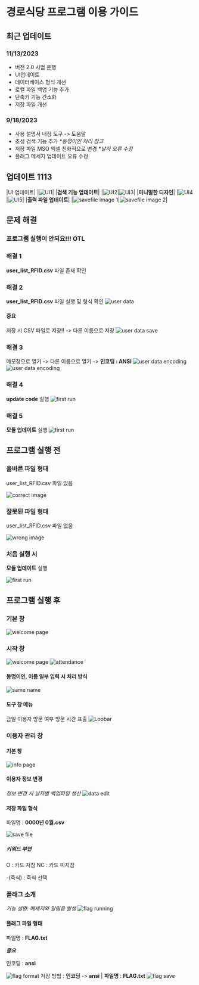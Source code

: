# 경로식당 프로그램 이용 가이드
## 최근 업데이트 
### 11/13/2023
- 버전 2.0 시범 운행
- UI업데이트
- 데이터베이스 형식 개선
- 로컬 파일 백업 기능 추가
- 단축키 기능 간소화
- 저장 파일 개선
### 9/18/2023
- 사용 설명서 내장
도구 -> 도움말
- 초성 검색 기능 추가
_*동명이인 처리 참고_
- 저장 파일 MSO 엑셀 친화적으로 변경
_*날자 오류 수정_
- 플래그 메세지 업데이트 오류 수정

## __업데이트 1113__
|UI 업데이트|
|![UI1](Assets/NEWLANDING.png)|
|__검색 기능 업데이트__|
|![UI2](Assets/NEWCOUNT.png)|![UI3](Assets/NEWCOUNT2.png)|
|__미니멀한 디자인__|
|![UI4](Assets/NEWCOUNT3.png)|![UI5](Assets/NEWCOUNT4.png)|
|__출력 파일 업데이트__|
|![savefile image 1](Assets/NEWSAVE.png)|![savefile image 2](Assets/NEWSAVE2.png)|
## __문제 해결__
### __프로그램 실행이 안되요!!! OTL__
### 해결 1
__user_list_RFID.csv__ 파일 존재 확인
### 해결 2
__user_list_RFID.csv__ 파일 실행 및 형식 확인
![user data](https://github.com/bug4tti16/wooman-restraunt-AIO/blob/main/Assets/user%20data%20file.png)
#### __중요__
저장 시 CSV 파일로 저장!! -> 다른 이름으로 저장
![user data save](https://github.com/bug4tti16/wooman-restraunt-AIO/blob/main/Assets/saving.png)
###  해결 3
메모장으로 열기 -> 다른 이름으로 열기 -> __인코딩 : ANSI__
![user data encoding](https://github.com/bug4tti16/wooman-restraunt-AIO/blob/main/Assets/no%20open1.png)
![user data encoding](https://github.com/bug4tti16/wooman-restraunt-AIO/blob/main/Assets/no%20open2.png)
### 해결 4
__update code__ 실행
![first run](https://github.com/bug4tti16/wooman-restraunt-AIO/blob/main/Assets/scripts%20folder.png)
### 해결 5
__모듈 업데이트__ 실행
![first run](https://github.com/bug4tti16/wooman-restraunt-AIO/blob/main/Assets/scripts%20folder.png)

## 프로그램 실행 전
### 올바른 파일 형태
user_list_RFID.csv 파일 있음

![correct image](https://github.com/bug4tti16/wooman-restraunt-AIO/blob/main/Assets/Correct!!.png)
### 잘못된 파일 형태
user_list_RFID.csv 파일 없음

![wrong image](https://github.com/bug4tti16/wooman-restraunt-AIO/blob/main/Assets/wrong!!.png)
### __처음 실행 시__
__모듈 업데이트__ 실행

![first run](https://github.com/bug4tti16/wooman-restraunt-AIO/blob/main/Assets/scripts%20folder.png)
## 프로그램 실행 후
### __기본 창__
![welcome page](https://github.com/bug4tti16/wooman-restraunt-AIO/blob/main/Assets/start%20page%20(2).png)
### __시작 창__
![welcome page](https://github.com/bug4tti16/wooman-restraunt-AIO/blob/main/Assets/start%20page.png)
![attendance](https://github.com/bug4tti16/wooman-restraunt-AIO/blob/main/Assets/start3.png)
#### __동명이인, 이름 일부 입력 시 처리 방식__
![same name](https://github.com/bug4tti16/wooman-restraunt-AIO/blob/main/Assets/same%20name.png)
#### __도구 창 메뉴__
금일 이용자 방문 여부 방문 시간 표출
![Loobar](https://github.com/bug4tti16/wooman-restraunt-AIO/blob/main/Assets/too.png)

### __이용자 관리 창__
#### 기본 창
![info page](https://github.com/bug4tti16/wooman-restraunt-AIO/blob/main/Assets/edit%20page.png)
#### 이용자 정보 변경
_정보 변경 시 날자별 백업파일 생산_
![data edit](https://github.com/bug4tti16/wooman-restraunt-AIO/blob/main/Assets/change%20name.png)
#### 저장 파일 형식
파일명 : __0000년 0월.csv__

![save file](https://github.com/bug4tti16/wooman-restraunt-AIO/blob/main/Assets/save%20format.png)
##### 키워드 부연
O : 카드 지참
NC : 카드 미지참

-(죽식) : 죽식 선택

### __플래그 소개__
_기능 설명: 메세지와 알림음 발생_
![flag running](https://github.com/bug4tti16/wooman-restraunt-AIO/blob/main/Assets/flag%20in%20action.png)
#### 플래그 파일 형태
파일명 : __FLAG.txt__

__*중요*__

인코딩 : __ansi__ 

![flag format](https://github.com/bug4tti16/wooman-restraunt-AIO/blob/main/Assets/flag%20format.png)
저장 방법 : __인코딩__ -> __ansi__ | __파일명__ : __FLAG.txt__
![flag save](https://github.com/bug4tti16/wooman-restraunt-AIO/blob/main/Assets/flag%20save.png)


